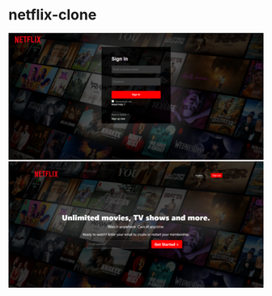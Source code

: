 # netflix-clone
<img src="https://raw.githubusercontent.com/BhushanPatil-121/netflix-clone/master/src/main/webapp/WEB-INF/img/Netflix.png" />
<img src="https://raw.githubusercontent.com/BhushanPatil-121/netflix-clone/master/src/main/webapp/WEB-INF/img/Netflix%201.png" />
